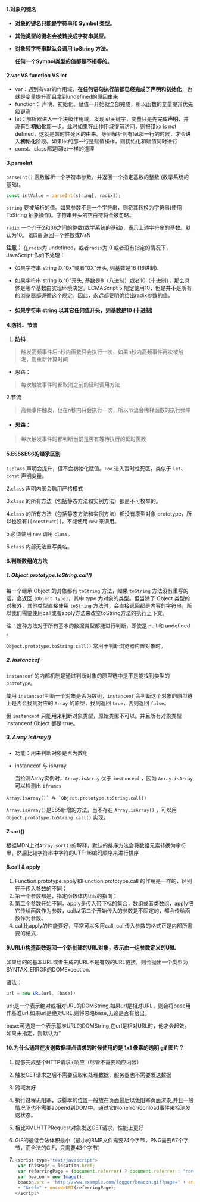 #### 1.对象的键名

- **对象的键名只能是字符串和 Symbol 类型。**

- **其他类型的键名会被转换成字符串类型。**

- **对象转字符串默认会调用 toString 方法。**

  **任何一个Symbol类型的值都是不相等的。**

#### 2.var VS function VS let

- var：遇到有var的作用域，**在任何语句执行前都已经完成了声明和初始化**，也就是变量提升而且拿到undefined的原因由来
- function： 声明、初始化、赋值一开始就全部完成，所以函数的变量提升优先级更高
- let：解析器进入一个块级作用域，发现let关键字，变量只是先完成**声明**，并没有到**初始化**那一步。此时如果在此作用域提前访问，则报错xx is not defined，这就是暂时性死区的由来。等到解析到有let那一行的时候，才会进入**初始化**阶段。如果let的那一行是赋值操作，则初始化和赋值同时进行
- const、class都是同let一样的道理

#### 3.parseInt

`parseInt()` 函数解析一个字符串参数，并返回一个指定基数的整数 (数学系统的基础)。

```js
const intValue = parseInt(string[, radix]);
```

`string` 要被解析的值。如果参数不是一个字符串，则将其转换为字符串(使用 ToString 抽象操作)。字符串开头的空白符将会被忽略。

`radix` 一个介于2和36之间的整数(数学系统的基础)，表示上述字符串的基数。默认为10。 `返回值` 返回一个整数或NaN

**注意：** 在`radix`为 undefined，或者`radix`为 0 或者没有指定的情况下，JavaScript 作如下处理：

- 如果字符串 string 以"0x"或者"0X"开头, 则基数是16 (16进制).

- 如果字符串 string 以"0"开头, 基数是8（八进制）或者10（十进制），那么具体是哪个基数由实现环境决定。ECMAScript 5 规定使用10，但是并不是所有的浏览器都遵循这个规定。因此，永远都要明确给出radix参数的值。

- #### 如果字符串 string 以其它任何值开头，则基数是10 (十进制)

#### 4.防抖、节流

1. **防抖**

> 触发高频事件后n秒内函数只会执行一次，如果n秒内高频事件再次被触发，则重新计算时间

- 思路：

> 每次触发事件时都取消之前的延时调用方法

  2.节流

> 高频事件触发，但在n秒内只会执行一次，所以节流会稀释函数的执行频率

- #### 思路：

> 每次触发事件时都判断当前是否有等待执行的延时函数

#### 5.ES5&ES6的继承区别

`1.class` 声明会提升，但不会初始化赋值。`Foo` 进入暂时性死区，类似于 `let`、`const` 声明变量。

2.`class` 声明内部会启用严格模式

3.`class` 的所有方法（包括静态方法和实例方法）都是不可枚举的。

4.`class` 的所有方法（包括静态方法和实例方法）都没有原型对象 prototype，所以也没有`[[construct]]`，不能使用 `new` 来调用。

5.必须使用 `new` 调用 `class`。

6.`class` 内部无法重写类名。

#### **6.判断数组的方法**

##### 1. Object.prototype.toString.call()

每一个继承 Object 的对象都有 `toString` 方法，如果 `toString` 方法没有重写的话，会返回 `[Object type]`，其中 type 为对象的类型。但当除了 Object 类型的对象外，其他类型直接使用 `toString` 方法时，会直接返回都是内容的字符串，所以我们需要使用call或者apply方法来改变toString方法的执行上下文。

注：这种方法对于所有基本的数据类型都能进行判断，即使是 null 和 undefined 。

`Object.prototype.toString.call()` 常用于判断浏览器内置对象时。

##### 2. instanceof

`instanceof`  的内部机制是通过判断对象的原型链中是不是能找到类型的 `prototype`。

使用 `instanceof`判断一个对象是否为数组，`instanceof` 会判断这个对象的原型链上是否会找到对应的 `Array` 的原型，找到返回 `true`，否则返回 `false`。

但 `instanceof` 只能用来判断对象类型，原始类型不可以。并且所有对象类型 instanceof Object 都是 true。

##### 3. Array.isArray()

- 功能：用来判断对象是否为数组

- instanceof 与 isArray

  当检测Array实例时，`Array.isArray` 优于 `instanceof` ，因为 `Array.isArray` 可以检测出 `iframes`

```
Array.isArray()` 与 `Object.prototype.toString.call()
```

`Array.isArray()`是ES5新增的方法，当不存在 `Array.isArray()` ，可以用 `Object.prototype.toString.call()` 实现。

#### 7.sort()

根据MDN上对`Array.sort()`的解释，默认的排序方法会将数组元素转换为字符串，然后比较字符串中字符的UTF-16编码顺序来进行排序

#### **8.call & apply**

1. Function.prototype.apply和Function.prototype.call 的作用是一样的，区别在于传入参数的不同；
2. 第一个参数都是，指定函数体内this的指向；
3. 第二个参数开始不同，apply是传入带下标的集合，数组或者类数组，apply把它传给函数作为参数，call从第二个开始传入的参数是不固定的，都会传给函数作为参数。
4. call比apply的性能要好，平常可以多用call, call传入参数的格式正是内部所需要的格式，

#### **9.URL()构造函数返回一个新创建的URL对象，表示由一组参数定义的URL**

如果给的的基本URL或者生成的URL不是有效的URL链接，则会抛出一个类型为SYNTAX_ERROR的DOMException.

语法：

```js
url = new URL(url, [base])
```

url:是一个表示绝对或相对URL的DOMString.如果url是相对URL，则会将base用作基准url.如果url是绝对URL,则将忽略base,无论是否有给出。

base:可选是一个表示基准URL的DOMString,在url是相对URL时，他才会起效。如果未指定，则默认为''

#### 10.为什么通常在发送数据埋点请求的时候使用的是 1x1 像素的透明 gif 图片？

1. 能够完成整个HTTP请求+响应（尽管不需要响应内容）

2. 触发GET请求之后不需要获取和处理数据、服务器也不需要发送数据

3. 跨域友好

4. 执行过程无阻塞，该脚本的位置一般放在页面最后以免阻塞页面渲染,并且一般情况下也不需要append到DOM中。通过它的onerror和onload事件来检测发送状态。

5. 相比XMLHTTPRequest对象发送GET请求，性能上更好

6. GIF的最低合法体积最小（最小的BMP文件需要74个字节，PNG需要67个字节，而合法的GIF，只需要43个字节）

7. ```js
   <script type="text/javascript">
    var thisPage = location.href;
    var referringPage = (document.referrer) ? document.referrer : "none";
    var beacon = new Image();
    beacon.src = "http://www.example.com/logger/beacon.gif?page=" + encodeURI(thisPage)
    + "&ref=" + encodeURI(referringPage);
   </script>
   ```